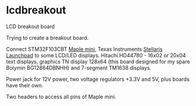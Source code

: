 # lcdbreakout
LCD breakout board

Trying to create a breakout board.

Connect STM32F103CBT [Maple mini](https://github.com/leaflabs/maplemini), Texas Instruments [Stellaris Launchpad](http://www.ti.com/tool/ek-lm4f120xl)
to some LCD/LED displays. Hitachi HD44780 - 16x02 or 20x04 text displays, graphics TN display 128x64 (this board designed for my spare Bolymin BG12864DBNHH)
and 7-segment TM1638 displays.

Power jack for 12V power, two voltage regulators +3.3V and 5V, plus boards have their own.

Two headers to access all pins of Maple mini.
